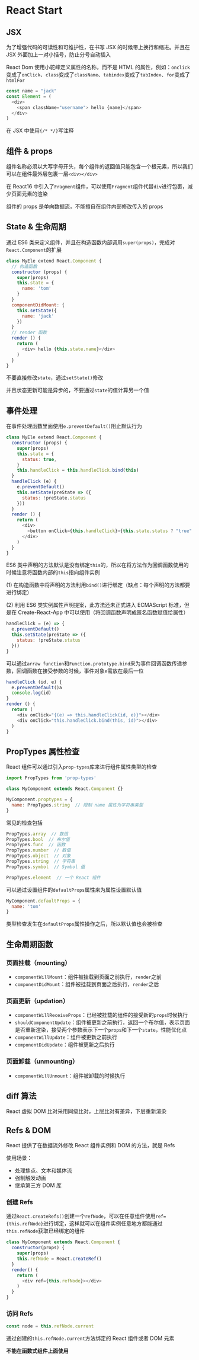 # React Start

## JSX

为了增强代码的可读性和可维护性，在书写 JSX 的时候带上换行和缩进。并且在 JSX 外面加上一对小括号，防止分号自动插入

React Dom 使用小驼峰定义属性的名称，而不是 HTML 的属性，例如：`onclick`变成了`onClick`、`class`变成了`className`、`tabindex`变成了`tabIndex`、`for`变成了`htmlFor`

```javascript
const name = "jack"
const Element = (
  <div>
    <span className="username"> hello {name}</span>
  </div>
)
```

在 JSX 中使用`{/* */}`写注释

## 组件 & props

组件名称必须以大写字母开头，每个组件的返回值只能包含一个根元素，所以我们可以在组件最外层包裹一层`<div></div>`

在 React16 中引入了`Fragment`组件，可以使用`Fragment`组件代替`div`进行包裹，减少页面元素的渲染

组件的 props 是单向数据流，不能擅自在组件内部修改传入的 props

## State & 生命周期

通过 ES6 类来定义组件，并且在构造函数内部调用`super(props)`，完成对`React.Component`的扩展

```javascript
class MyEle extend React.Component {
  // 构造函数
  constructor (props) {
    super(props)
    this.state = {
      name: 'tom'
    }
  }
  componentDidMount: {
    this.setState({
      name: 'jack'
    })
  }
  // render 函数
  render () {
    return (
      <div> hello {this.state.name}</div>
    )
  }
}
```

不要直接修改`state`，通过`setState()`修改

并且状态更新可能是异步的，不要通过`state`的值计算另一个值

## 事件处理

在事件处理函数里面使用`e.preventDefault()`阻止默认行为

```javascript
class MyEle extend React.Component {
  constructor (props) {
    super(props)
    this.state = {
      status: true,
    }
    this.handleClick = this.handleClick.bind(this)
  }
  handleClick (e) {
    e.preventDefault()
    this.setState(preState => ({
      status: !preState.status
    }))
  }
  render () {
    return (
      <div>
        <button onClick={this.handleClick}>{this.state.status ? "true" : "false}</button>
      </div>
    )
  }
}
```

ES6 类中声明的方法默认是没有绑定`this`的，所以在将方法作为回调函数使用的时候注意将函数内部的`this`指向组件实例

(1) 在构造函数中将声明的方法利用`bind()`进行绑定（缺点：每个声明的方法都要进行绑定）

(2) 利用 ES6 类实例属性声明提案，此方法还未正式进入 ECMAScript 标准，但是在 Create-React-App 中可以使用（将回调函数声明成匿名函数赋值给属性）

```javascript
handleClick = (e) => {
  e.preventDefault()
  this.setState(preState => ({
    status: !preState.status
  }))
}
```

可以通过`arraw function`和`Function.prototype.bind`来为事件回调函数传递参数，回调函数在接受参数的时候，事件对象`e`需放在最后一位

```javascript
handleClick (id, e) {
  e.preventDefault()a
  console.log(id)
}
render () {
  return (
    <div onClick="{(e) => this.handleClick(id, e)}"></div>
    <div onClick="this.handleClick.bind(this, id)"></div>
  )
}
```

## PropTypes 属性检查

React 组件可以通过引入`prop-types`库来进行组件属性类型的检查

```javascript
import PropTypes from 'prop-types'

class MyComponent extends React.Component {}

MyComponent.proptypes = {
  name: PropTypes.string  // 限制 name 属性为字符串类型
}
```

常见的检查包括

```javascript
PropTypes.array  // 数组
PropTypes.bool  // 布尔值
PropTypes.func  // 函数
PropTypes.number  // 数值
PropTypes.object  // 对象
PropTypes.string  // 字符串
PropTypes.symbol  // Symbol 值

PropTypes.element  // 一个 React 组件
```

可以通过设置组件的`defaultProps`属性来为属性设置默认值

```javascript
MyComponent.defaultProps = {
  name: 'tom'
}
```

类型检查发生在`defaultProps`属性操作之后，所以默认值也会被检查

## 生命周期函数

### 页面挂载（mounting）

* `componentWillMount`：组件被挂载到页面之前执行，`render`之前
* `componentDidMount`：组件被挂载到页面之后执行，`render`之后

### 页面更新（updation）

* `componentWillReceiveProps`：已经被挂载的组件的接受新的`props`时候执行
* `shouldComponentUpdate`：组件被更新之前执行，返回一个布尔值，表示页面是否重新渲染，接受两个参数表示下一个`props`和下一个`state`，性能优化点
* `componentWillUpdate`：组件被更新之前执行
* `componentDidUpdate`：组件被更新之后执行

### 页面卸载（unmounting）

* `componentWillUnmount`：组件被卸载的时候执行

## diff 算法

React 虚拟 DOM 比对采用同级比对，上层比对有差异，下层重新渲染

## Refs & DOM

React 提供了在数据流外修改 React 组件实例和 DOM 的方法，就是 Refs

使用场景：

* 处理焦点、文本和媒体流
* 强制触发动画
* 继承第三方 DOM 库

### 创建 Refs

通过`React.createRefs()`创建一个`refNode`，可以在任意组件使用`ref={this.refNode}`进行绑定，这样就可以在组件实例任意地方都能通过`this.refNode`获取已经绑定的组件

```javascript
class MyComponent extends React.Component {
  constructor(props) {
    super(props)
    this.refNode = React.createRef()
  }
  render() {
    return (
      <div ref={this.refNode}></div>
    )
  }
}
```

### 访问 Refs

```javascript
const node = this.refNode.current
```

通过创建的`this.refNode.current`方法绑定的 React 组件或者 DOM 元素

**不能在函数式组件上面使用**
